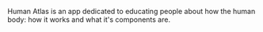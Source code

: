 Human Atlas is an app dedicated to educating people about how the human body: how it works and what it's components are.